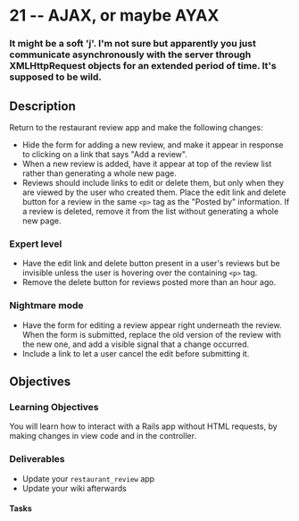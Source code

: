 # 21 -- AJAX, or maybe AYAX

### It might be a soft 'j'. I'm not sure but apparently you just communicate asynchronously with the server through XMLHttpRequest objects for an extended period of time. It's supposed to be wild.

## Description

Return to the restaurant review app and make the following changes:

* Hide the form for adding a new review, and make it appear in response to clicking on a link that says "Add a review".
* When a new review is added, have it appear at top of the review list rather than generating a whole new page.
* Reviews should include links to edit or delete them, but only when they are viewed by the user who created them. Place the edit link and delete button for a review in the same `<p>` tag as the "Posted by" information. If a review is deleted, remove it from the list without generating a whole new page. 

### Expert level

* Have the edit link and delete button present in a user's reviews but be invisible unless the user is hovering over the containing `<p>` tag.
* Remove the delete button for reviews posted more than an hour ago.

### Nightmare mode

* Have the form for editing a review appear right underneath the review. When the form is submitted, replace the old version of the review with the new one, and add a visible signal that a change occurred.
* Include a link to let a user cancel the edit before submitting it.


## Objectives

### Learning Objectives

You will learn how to interact with a Rails app without HTML requests, by making changes in view code and in the controller.

### Deliverables

* Update your `restaurant_review` app
* Update your wiki afterwards 
 
#### Tasks
